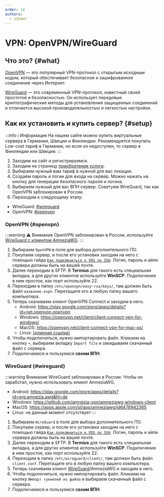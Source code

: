 ```yaml
---
order: 14
authors:
  - s3nkwr
---
```


# VPN: OpenVPN/WireGuard

## Что это? {#what}

[OpenVPN](https://openvpn.net/) — это популярный VPN-протокол с открытым исходным кодом, который обеспечивает безопасное и зашифрованное соединение через Интернет.

[WireGuard](https://www.wireguard.com/) — это современный VPN-протокол, известный своей простотой и безопасностью. Он использует передовые криптографические методы для установления защищенных соединений и отличается высокой производительностью и легкостью настройки.

## Как их установить и купить сервер? {#setup}

:::info ℹ️ Информация
На нашем сайте можно купить виртуальные сервера в Германии, Швеции и Финляндии. Рекомендуется покупать Low-cost тариф в Германии, но если он недоступен, то сервер в Финляндии или Швеции.
:::

1. Заходим на сайт и регистрируемся.
2. Заходим на страницу [приобретения услуги](https://new.play2go.cloud/me/buy).
3. Выбираем нужный вам тариф в нужной для вас локации.
4. Создаём пароль и логин для входа на сервер. Можно нажать на кнопку для генерации безопасного пароля и логина.
5. Выбираем нужный для вас ВПН сервер. Советуем WireGuard, так как OpenVPN заблокирован в России.
6. Переходим к следующему этапу:
- WireGuard: [#wireguard](#wireguard)
- OpenVPN: [#openvpn](#openvpn)
<AImg src="/vds/installvpn/order-1.png" alt="Страница покупки и выбор ПО"/>

### OpenVPN {#openvpn}

:::warning :warning: Внимание
OpenVPN заблокирован в России, используйте [WireGuard с клиентом AmneziaWG](#wireguard).
:::

1. Выбираем `OpenVPN` в поле для выбора дополнительного ПО.
2. Покупаем сервер, и после его установки заходим на него с помощью гайда [`Как подключиться к VDS по SSH`](/vds/ssh). Логин, пароль и айпи сервера должны быть на вашей почте.
3. Далее переходим в SFTP. В **Termius** для такого есть специальная вкладка, а для других клиентов используйте **WinSCP**. Подключение в нем простое, как порт используйте 22.
4. Переходим в папку `/etc/openvpn/easy-rsa/keys/`, там должен быть файл `название.ovpn`. Перетащите его в любую папку вашего компьютера.
5. Теперь скачиваем клиент OpenVPN Connect и заходим в него.
    - Android: https://play.google.com/store/apps/details?id=net.openvpn.openvpn
    - Windows: https://openvpn.net/client/client-connect-vpn-for-windows/
    - MacOS: https://openvpn.net/client-connect-vpn-for-mac-os/
    - Linux: [(длинная ссылка)](https://openvpn.net/cloud-docs/tutorials/configuration-tutorials/connectors/operating-systems/linux/tutorial--learn-to-install-and-control-the-openvpn-3-client.html)
6. Чтобы подключиться, нужно импортировать файл. Кликаем на кнопку `+`, выбираем вкладку `Import file` и закидываем скачанный файл с сервера.
7. Подключаемся и пользуемся **своим ВПН**.

### WireGuard {#wireguard}

:::warning Внимание
WireGuard заблокирован в России. Чтобы он заработал, нужно использовать клиент AmneziaWG.

- Android: https://play.google.com/store/apps/details?id=org.amnezia.awg&hl=de
- Windows: https://github.com/amnezia-vpn/amneziawg-windows-client
- MacOS: https://apps.apple.com/pl/app/amneziawg/id6478942365
- Linux: на данный момент отсутствует
:::

1. Выбираем `WireGuard` в поле для выбора дополнительного ПО.
2. Покупаем сервер, и после его установки заходим на него с помощью гайда [`Как подключиться к VDS по SSH`](/vds/ssh). Логин, пароль и айпи сервера должны быть на вашей почте.
3. Далее переходим в SFTP. В **Termius** для такого есть специальная вкладка, а для других клиентов используйте **WinSCP**. Подключение в нем простое, как порт используйте 22.
4. Переходим в папку `/etc/wireguard/client/`, там должен быть файл `client.conf`. Перетащите его в любую папку вашего компьютера.
5. Теперь скачиваем клиент [WireGuard](https://www.wireguard.com/install/)/AmneziaWG и заходим в него.
6. Чтобы подключиться, нужно импортировать файл. Кликаем на кнопку `Импорт туннелей из файла` и выбираем скачанный файл с сервера.
7. Подключаемся и пользуемся **своим ВПН**.
